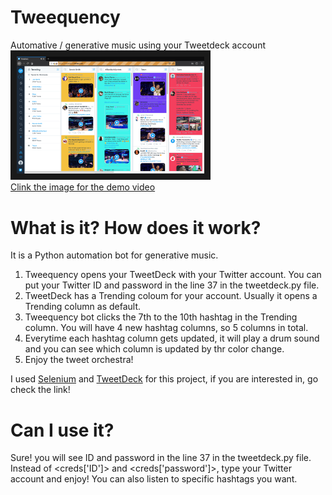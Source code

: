 # Tweequency
Automative / generative music using your Tweetdeck account<br/>
<a href="https://vimeo.com/user27717826/review/317746274/18ece97984" target="_blank"><img src="ScreenShot.png" 
alt="IMAGE ALT TEXT HERE" width="300" border="10" /></a><br/>
[Clink the image for the demo video](https://vimeo.com/user27717826/review/317746274/18ece97984)

# What is it? How does it work?
It is a Python automation bot for generative music.<br/>

1. Tweequency opens your TweetDeck with your Twitter account. You can put your Twitter ID and password in the line 37 in the tweetdeck.py file.<br/>
2. TweetDeck has a Trending coloum for your account. Usually it opens a Trending column as default. <br/>
3. Tweequency bot clicks the 7th to the 10th hashtag in the Trending column. You will have 4 new hashtag columns, so 5 columns in total.<br/>
4. Everytime each hashtag column gets updated, it will play a drum sound and you can see which column is updated by thr color change.<br/>
5. Enjoy the tweet orchestra!<br/>

I used [Selenium](https://www.guru99.com/selenium-tutorial.html) and [TweetDeck](https://tweetdeck.twitter.com/) for this project, if you are interested in, go check the link!

# Can I use it?
Sure! you will see ID and password in the line 37 in the tweetdeck.py file.<br/> Instead of <creds['ID']> and <creds['password']>, type your Twitter account and enjoy!
You can also listen to specific hashtags you want.
